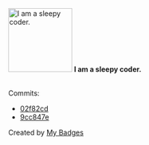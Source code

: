 <img src="https://my-badges.github.io/my-badges/sleepy-coder.png" alt="I am a sleepy coder." title="I am a sleepy coder." width="128">
<strong>I am a sleepy coder.</strong>
<br><br>

Commits:

- <a href="https://github.com/Siddhant-K-code/openfga/commit/02f82cdbb132cf2ffe3ee579ea16d0d1b0f53356">02f82cd</a>
- <a href="https://github.com/gitpod-io/CDE-Universe/commit/9cc847ea319fc6946984b637ed52e93801d5fd83">9cc847e</a>


Created by <a href="https://github.com/my-badges/my-badges">My Badges</a>